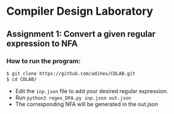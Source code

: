 # Compiler Design Laboratory
## Assignment 1: Convert a given regular expression to NFA

### How to run the program:

```bash
$ git clone https://github.com/adihex/CDLAB.git 
$ cd CDLAB/
```
- Edit the `inp.json` file to add your desired regular expression.
- Run `python3 regex_DFA.py inp.json out.json`
- The corresponding NFA will be generated in the out.json

